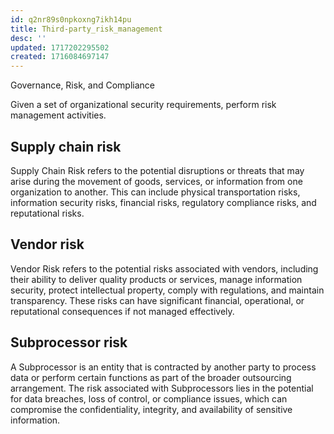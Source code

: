 ```yaml
---
id: q2nr89s0npkoxng7ikh14pu
title: Third-party_risk_management
desc: ''
updated: 1717202295502
created: 1716084697147
---
```

Governance, Risk, and Compliance

Given a set of organizational security requirements, perform risk
management activities.

## Supply chain risk

Supply Chain Risk refers to the potential disruptions or threats that may arise during the movement of goods, services, or information from one organization to another. This can include physical transportation risks, information security risks, financial risks, regulatory compliance risks, and reputational risks.

## Vendor risk

Vendor Risk refers to the potential risks associated with vendors, including their ability to deliver quality products or services, manage information security, protect intellectual property, comply with regulations, and maintain transparency. These risks can have significant financial, operational, or reputational consequences if not managed effectively.

## Subprocessor risk

A Subprocessor is an entity that is contracted by another party to process data or perform certain functions as part of the broader outsourcing arrangement. The risk associated with Subprocessors lies in the potential for data breaches, loss of control, or compliance issues, which can compromise the confidentiality, integrity, and availability of sensitive information.
